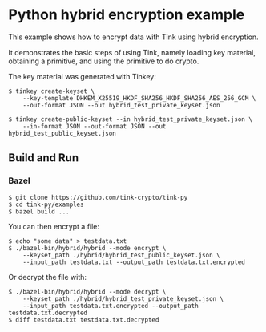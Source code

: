 # Python hybrid encryption example

This example shows how to encrypt data with Tink using hybrid encryption.

It demonstrates the basic steps of using Tink, namely loading key material,
obtaining a primitive, and using the primitive to do crypto.

The key material was generated with Tinkey:

```shell
$ tinkey create-keyset \
    --key-template DHKEM_X25519_HKDF_SHA256_HKDF_SHA256_AES_256_GCM \
    --out-format JSON --out hybrid_test_private_keyset.json

$ tinkey create-public-keyset --in hybrid_test_private_keyset.json \
    --in-format JSON --out-format JSON --out hybrid_test_public_keyset.json
```

## Build and Run

### Bazel

```shell
$ git clone https://github.com/tink-crypto/tink-py
$ cd tink-py/examples
$ bazel build ...
```

You can then encrypt a file:

```shell
$ echo "some data" > testdata.txt
$ ./bazel-bin/hybrid/hybrid --mode encrypt \
    --keyset_path ./hybrid/hybrid_test_public_keyset.json \
    --input_path testdata.txt --output_path testdata.txt.encrypted
```

Or decrypt the file with:

```shell
$ ./bazel-bin/hybrid/hybrid --mode decrypt \
    --keyset_path ./hybrid/hybrid_test_private_keyset.json \
    --input_path testdata.txt.encrypted --output_path testdata.txt.decrypted
$ diff testdata.txt testdata.txt.decrypted
```
